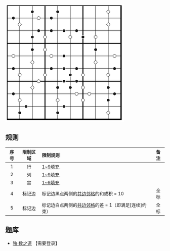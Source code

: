 ![](../../../../../images/sudoku/十一数独.png)

## 规则
| 序号 | 限制区域 | 限制规则 | 备注 |
| :---: | :---: | :--- | :---: |
| 1 | 行 | [1~9填充] | |
| 2 | 列 | [1~9填充] | |
| 3 | 宫 | [1~9填充] | |
| 4 | 标记边 | 标记边黑点两侧的[共边邻格]的和或积 = 10 | 全标 |
| 5 | 标记边 | 标记边白点两侧的[共边邻格]的差 = 1（即满足[连续]约束） | 全标 |

## 题库
- [独·数之道](http://www.sudokufans.org.cn/lx/game.index.php?type=hbc) 【需要登录】

[1~9填充]: ../../../../../rules.md#1~9填充
[共边邻格]: ../../../../../rules.md#共边邻格